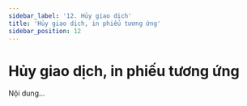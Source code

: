 ```yaml
---
sidebar_label: '12. Hủy giao dịch'
title: 'Hủy giao dịch, in phiếu tương ứng'
sidebar_position: 12
---
```

# Hủy giao dịch, in phiếu tương ứng
Nội dung...